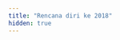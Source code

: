```yaml
---
title: "Rencana diri ke 2018"
hidden: true
---
```

<!--
Tidak peduli apa yang kita lakukan, perencanaan adalah kuncinya. Harry Potter tidak mati dalam novel pertama, jadi haruskah aku?

## Apa yang telah saya lakukan di tahun 2017

Saya tidak menghasilkan banyak kuartal pertama, terutama karena saya memiliki [blog baru] [obsblog] (yang sekarang sudah usang) dan sibuk mengikuti ujian akhir (sebelum lulus!) Di SMA saya. Yup, kamu membacanya dengan benar. Aku akan ke posisi 17 di panggung.

Kuartal kedua adalah kebebasanku. Banyak proyek (terutama [Unity Assets] [unitys]) belum diperbarui, jadi saya terus-menerus membakar tangan saya untuk mengerjakan proyek-proyek besar seperti [TEXDraw] [texdraw] dan [Engine4] [engine4] (yang satu bulan). Pada saat saya menulis ini saya berlibur untuk merayakan apa yang telah saya lakukan di sana.

Pada kuartal ketiga ini, saya membuat (tidak begitu) pilihan berisiko untuk tidak kuliah (tahun ini) dengan harapan bisa belajar lebih banyak sebagai programmer. Ya, memang benar, saya sudah menyelam ke JavaScript (meski saya merasa frustrasi dengan bulan ini). Saya yakin bisa menyelesaikannya sampai akhir tahun ini.

Jadi apa yang akan saya lakukan untuk tahun 2018?

Nah, novel tidak menulis ulang cerita mereka yang sedang berlangsung. Saya perlu melakukan iterasi dari apa yang telah saya lakukan tahun ini.

Ini sulit karena saya akan kehabisan waktu luang setelah enam bulan. Kesempatan ini terjadi sekali dalam seumur hidup jadi saya tidak akan menyia-nyiakannya.

> ... * Setelah satu jam * ...

Sulit. Aku masih tidak bisa memutuskan apa yang terbaik untukku. Ini sangat sulit bagi orang kecil seperti saya yang berpikiran besar ....

FYI, saya ingin Anda tahu bahwa saya suka membuat hal-hal yang menggunakan kode secara prosedural. Ini membawa saya ke TEXDraw dan Engine4 selama beberapa tahun terakhir ......

> ... * Setelah satu jam lagi * ...

Ah! Memilih sangat sulit! Saya perlu menulis pilihan di sini:

+ Buat hal-hal seperti (yang lain) TEXDraw lagi dan mulailah menjualnya di suatu tempat.
+ Berinvestasi dalam kode orang lain (di GitHub) dan buat dampak saat mendapatkan popularitas.
+ Mempromosikan barang yang telah saya bangun (sambil menghasilkan pendapatan dari Iklan di Youtube).
+ Membuat serangkaian hal dan menjadikannya sebagai pendapatan berkelanjutan (via Patreon atau sejenisnya).
+ Dinginkan dan nikmati waktu terbuang dengan buku-buku yang penuh dengan drama dan pemikiran.
+ Pelajari jack-and-trading dan mulailah berinvestasi pada hal-hal seperti Bitcoin dan menjadi kaya.
+ Mulai berinvestasi dengan uang sungguhan dan mulailah menciptakan bisnis yang serius.
+ Saya rasa itu sudah cukup
-->